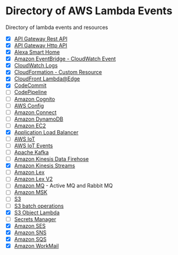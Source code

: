 # Directory of AWS Lambda Events

Directory of lambda events and resources

- [x] [API Gateway Rest API](./api-rest.md)
- [X] [API Gateway Http API](./api-http-api.md)
- [X] [Alexa Smart Home](./alex-smart-home.md)
- [X] [Amazon EventBridge - CloudWatch Event](./event-bridge.md)
- [X] [CloudWatch Logs](./cloudwatch-logs.md)
- [X] [CloudFormation - Custom Resource](./cloudformation.md)
- [X] [CloudFront Lambda@Edge](./cloudfront-lambda-edge.md)
- [X] [CodeCommit](./code-commit.md)
- [ ] [CodePipeline](./code-pipeline.md)
- [ ] [Amazon Cognito](./cognito.md)
- [ ] [AWS Config](./config.md)
- [ ] [Amazon Connect](./connect.md)
- [ ] [Amazon DynamoDB](./dynamodb.md)
- [ ] [Amazon EC2](./ec2.md)
- [X] [Application Load Balancer](./alb.md)
- [ ] [AWS IoT](./iot.md)
- [ ] [AWS IoT Events](./iot-events.md)
- [ ] [Apache Kafka](./apache-kafka.md)
- [ ] [Amazon Kinesis Data Firehose](./kinesis-firehose.md)
- [X] [Amazon Kinesis Streams](./kinesis-streams.md)
- [ ] [Amazon Lex](./lex.md)
- [ ] [Amazon Lex V2](./lex-v2.md)
- [ ] [Amazon MQ](./mq.md) - Active MQ and Rabbit MQ
- [ ] [Amazon MSK](./amazon-msk.md)
- [ ] [S3](./s3.md)
- [ ] [S3 batch operations](./s3-batch.md)
- [X] [S3 Object Lambda](./s3-object-lambda.md)
- [ ] [Secrets Manager](./secrets-manager.md)
- [X] [Amazon SES](./ses.md)
- [X] [Amazon SNS](./sns.md)
- [X] [Amazon SQS](./sqs.md)
- [X] [Amazon WorkMail](./work-mail.md)
